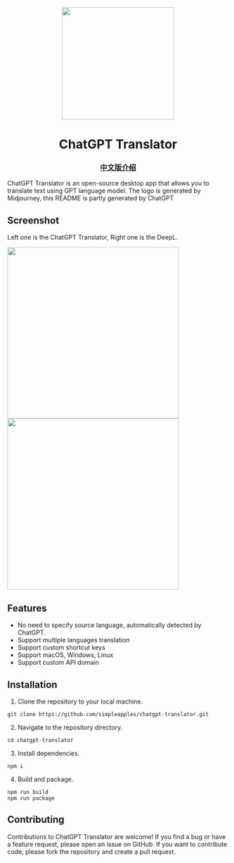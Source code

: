 <div align="center">
<img width="256" src="https://github.com/simpleapples/chatgpt-translator/blob/master/assets/icons/512x512.png">
    <h1>ChatGPT Translator</h1><h3><a href="https://github.com/simpleapples/chatgpt-translator/blob/master/README_ZHS.md">中文版介绍</a></h3>
</div>
ChatGPT Translator is an open-source desktop app that allows you to translate text using GPT language model. The logo is generated by Midjourney, this README is partly generated by ChatGPT

## Screenshot

Left one is the ChatGPT Translator, Right one is the DeepL.

<img width="390" src="https://github.com/simpleapples/chatgpt-translator/blob/master/docs/chatgpt_screenshot.png"><img width="390" src="https://github.com/simpleapples/chatgpt-translator/blob/master/docs/deepl_screenshot.png">

## Features

-   No need to specify source language, automatically detected by ChatGPT.
-   Support multiple languages translation
-   Support custom shortcut keys
-   Support macOS, Windows, Linux
-   Support custom API domain

## Installation

1. Clone the repository to your local machine.

```
git clone https://github.com/simpleapples/chatgpt-translator.git
```

2. Navigate to the repository directory.

```
cd chatgpt-translator
```

3. Install dependencies.

```
npm i
```

4. Build and package.

```
npm run build
npm run package
```

## Contributing

Contributions to ChatGPT Translator are welcome! If you find a bug or have a feature request, please open an issue on GitHub. If you want to contribute code, please fork the repository and create a pull request.
